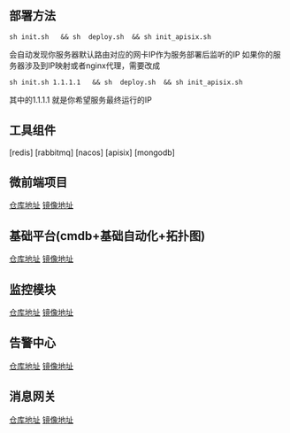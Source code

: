 ## 部署方法
```shell
sh init.sh   && sh  deploy.sh  && sh init_apisix.sh
```


会自动发现你服务器默认路由对应的网卡IP作为服务部署后监听的IP
如果你的服务器涉及到IP映射或者nginx代理，需要改成

```shell
sh init.sh 1.1.1.1   && sh  deploy.sh  && sh init_apisix.sh
```
其中的1.1.1.1 就是你希望服务最终运行的IP

## 工具组件
[redis]
[rabbitmq]
[nacos]
[apisix]
[mongodb]

## 微前端项目
[仓库地址](address)
[镜像地址](address)

## 基础平台(cmdb+基础自动化+拓扑图)
[仓库地址](address)
[镜像地址](address)

## 监控模块
[仓库地址](address)
[镜像地址](address)

## 告警中心
[仓库地址](address)
[镜像地址](address)

## 消息网关
[仓库地址](address)
[镜像地址](address)
